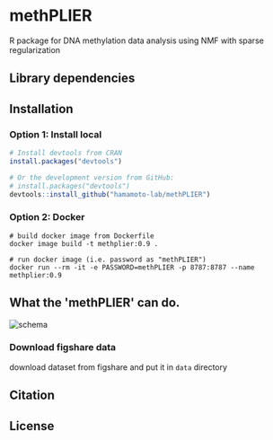 # methPLIER
R package for DNA methylation data analysis using NMF with sparse regularization

## Library dependencies

## Installation

### Option 1: Install local
```R
# Install devtools from CRAN
install.packages("devtools")

# Or the development version from GitHub:
# install.packages("devtools")
devtools::install_github("hamamoto-lab/methPLIER")
```

### Option 2: Docker
```
# build docker image from Dockerfile
docker image build -t methplier:0.9 .

# run docker image (i.e. password as "methPLIER")
docker run --rm -it -e PASSWORD=methPLIER -p 8787:8787 --name methplier:0.9
```

## What the 'methPLIER' can do.
![schema](https://user-images.githubusercontent.com/7193590/172372421-db129640-486f-4f8c-a8f3-015fba7c58ab.png)


### Download figshare data
download dataset from figshare and put it in `data` directory

## Citation

## License
